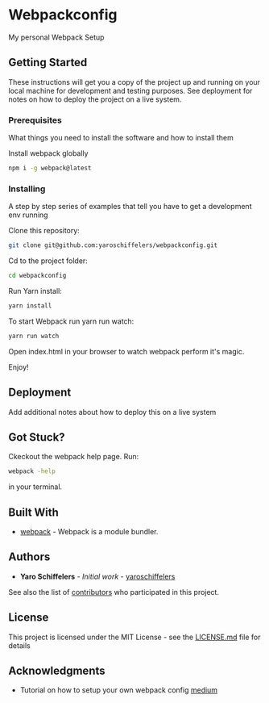 # Webpackconfig

My personal Webpack Setup

## Getting Started

These instructions will get you a copy of the project up and running on your local machine for development and testing purposes. See deployment for notes on how to deploy the project on a live system.

### Prerequisites

What things you need to install the software and how to install them

Install webpack globally

```bash
npm i -g webpack@latest
```

### Installing

A step by step series of examples that tell you have to get a development env running

Clone this repository: 

```bash
git clone git@github.com:yaroschiffelers/webpackconfig.git
```

Cd to the project folder:

```bash
cd webpackconfig
```

Run Yarn install:

```bash
yarn install
```

To start Webpack run yarn run watch:

```bash
yarn run watch
```

Open index.html in your browser to watch webpack perform it's magic.

Enjoy! 

## Deployment

Add additional notes about how to deploy this on a live system

## Got Stuck?

Ckeckout the webpack help page. Run:

```bash
webpack -help
```

in your terminal. 

## Built With

* [webpack](https://webpack.js.org/) - Webpack is a module bundler. 

## Authors

* **Yaro Schiffelers** - *Initial work* - [yaroschiffelers](https://github.com/yaroschiffelers)

See also the list of [contributors](https://github.com/yaroschiffelers/vue-design-blocks/contributors) who participated in this project.

## License

This project is licensed under the MIT License - see the [LICENSE.md](LICENSE.md) file for details

## Acknowledgments

* Tutorial on how to setup your own webpack config [medium](https://codeburst.io/easy-guide-for-webpack-2-0-from-scratch-fe508a3ce44e)


